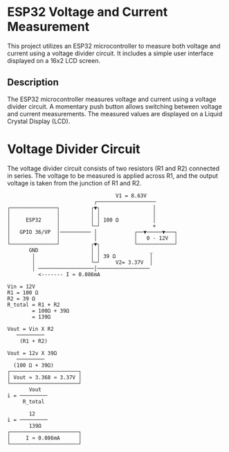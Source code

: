 # ESP32 Voltage and Current Measurement 

This project utilizes an ESP32 microcontroller to measure both voltage and current using a voltage divider circuit. It includes a simple user interface displayed on a 16x2 LCD screen.

## Description 
The ESP32 microcontroller measures voltage and current using a voltage divider circuit. A momentary push button allows switching between voltage and current measurements. The measured values are displayed on a Liquid Crystal Display (LCD).

# Voltage Divider Circuit 
The voltage divider circuit consists of two resistors (R1 and R2) connected in series. The voltage to be measured is applied across R1, and the output voltage is taken from the junction of R1 and R2.  


                                       V1 = 8.63V
                                ┌───────────────────  
    ┌───────────────┐          ┌▼┐                 │  
    │               │          │ │                 │  
    │     ESP32     │          │ │ 100 Ω           │
    │               │          └─┘                 +          
    │   GPIO 36/VP  │────────── │            ┌──▼─────▼───┐
    │               │           │            │   0 - 12V  │
    └───────────────┘          ┌▼┐           └────────────┘
           GND                 │ │                _
            │                  │ │ 39 Ω           │
            │                  └─┘     V2= 3.37V  │
            │ ──────────────────│─────────────────
              <------- I ≈ 0.086mA  
   
    Vin = 12V
    R1 = 100 Ω
    R2 = 39 Ω
    R_total = R1 + R2
            = 100Ω + 39Ω
            = 139Ω
    
    Vout = Vin X R2  
       ─────────
        (R1 + R2)
        
    Vout = 12v X 39Ω
       ─────────
      (100 Ω + 39Ω)
    ┌──────────────────────┐ 
    │ Vout ≈ 3.368 ≈ 3.37V │
    └──────────────────────┘
           Vout
    i = ─────────
         R_total
     
           12
    i = ─────────
           139Ω
    ┌──────────────────────┐ 
    │     I ≈ 0.086mA      │
    └──────────────────────┘


    
